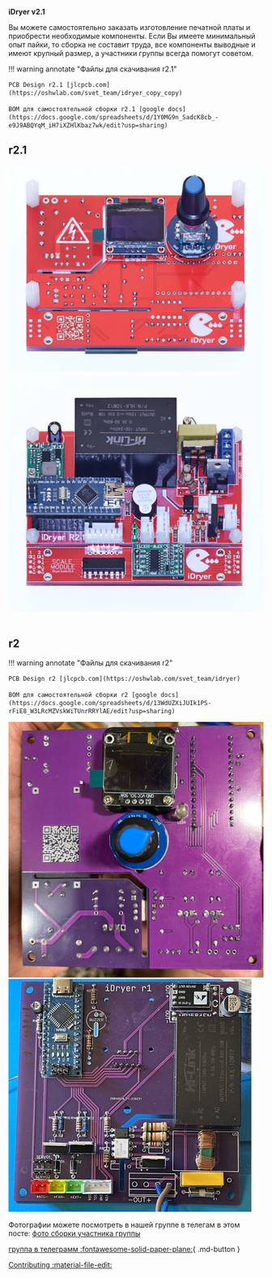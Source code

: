 **iDryer v2.1**

Вы можете самостоятельно заказать изготовление печатной платы и приобрести необходимые компоненты. 
Если Вы имеете минимальный опыт пайки, то сборка не составит труда, все компоненты выводные и имеют крупный размер, а участники группы всегда помогут советом.

!!! warning annotate "Файлы для скачивания r2.1"

    PCB Design r2.1 [jlcpcb.com](https://oshwlab.com/svet_team/idryer_copy_copy)

    BOM для самостоятельной сборки r2.1 [google docs](https://docs.google.com/spreadsheets/d/1Y0MG9n_SadcK8cb_-e9J9ABQYqM_iH7iXZHlKbaz7wk/edit?usp=sharing)

## r2.1
![печатная плата r2.1](https://raw.githubusercontent.com/pavluchenkor/iDryerProject/main/iDryer%20v2/Hardware/PCB/img/img2023-12-12-1.png)<br>
![печатная плата r2.1](https://raw.githubusercontent.com/pavluchenkor/iDryerProject/main/iDryer%20v2/Hardware/PCB/img/img2023-12-12.png)<br> <br>

## r2
!!! warning annotate "Файлы для скачивания r2"

    PCB Design r2 [jlcpcb.com](https://oshwlab.com/svet_team/idryer)

    BOM для самостоятельной сборки r2 [google docs](https://docs.google.com/spreadsheets/d/13WdUZXiJUIk1PS-rFiE8_W3LRcMZVskWiTUnrRRYlAE/edit?usp=sharing)

![печатная плата r2](https://raw.githubusercontent.com/pavluchenkor/iDryerProject/main/iDryer%20v2/Hardware/PCB/img/photo_2023-09-15_15-45-55-web.jpeg)<br>
![печатная плата r2](https://raw.githubusercontent.com/pavluchenkor/iDryerProject/main/iDryer%20v2/Hardware/PCB/img/photo_2023-09-15_15-46-01-web.jpeg)<br>

Фотографии можете посмотреть в нашей группе в телегам в этом посте:
[фото сборки участника группы](https://t.me/iDryer/3103)


[группа в телеграмм :fontawesome-solid-paper-plane:](https://t.me/iDryer){ .md-button }

[Contributing :material-file-edit:](https://github.com/pavluchenkor/iDryerProject/tree/main/iDryer%20v2/Hardware/PCB) 